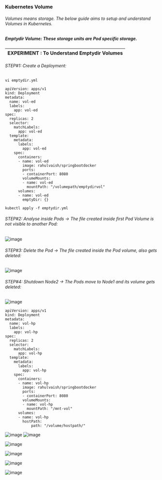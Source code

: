 ### Kubernetes Volume
###### Volumes means storage. The below guide aims to setup and understand Volumes in Kubernetes.

##### Emptydir Volume: These storage units are Pod specific storage. 
| EXPERIMENT : To Understand Emptydir Volumes |
|---|
###### *STEP#1:  Create a Deployment:*
```
vi emptydir.yml
```
```
apiVersion: apps/v1
kind: Deployment
metadata:
  name: vol-ed
  labels:
    app: vol-ed
spec:
  replicas: 2
  selector:
    matchLabels:
      app: vol-ed
  template:
    metadata:
      labels:
        app: vol-ed
    spec:
      containers:
      - name: vol-ed
        image: rahulvaish/springbootdocker
        ports:
        - containerPort: 8080
        volumeMounts:
        - name: vol-ed
          mountPath: "/volumepath/emptydirvol"
      volumes:
      - name: vol-ed
        emptyDir: {}       
```
```
kubectl apply -f emptydir.yml
```
###### *STEP#2: Analyse inside Pods &rightarrow; The file created inside first Pod Volume is not visible to another Pod:*
![image](https://user-images.githubusercontent.com/45539698/68653982-f68b4180-0552-11ea-832c-3f8098746d7b.png)
###### *STEP#3: Delete the Pod &rightarrow; The file created inside the Pod volume, also gets deleted:*
![image](https://user-images.githubusercontent.com/45539698/68656889-ab742d00-0558-11ea-8aad-9e04e1bbff74.png)
###### *STEP#4: Shutdown Node2 &rightarrow; The Pods move to Node1 and its volume gets deleted:*
![image](https://user-images.githubusercontent.com/45539698/68658167-f0995e80-055a-11ea-811a-da960ab9584c.png)



```
apiVersion: apps/v1
kind: Deployment
metadata:
  name: vol-hp
  labels:
    app: vol-hp
spec:
  replicas: 2
  selector:
    matchLabels:
      app: vol-hp
  template:
    metadata:
      labels:
        app: vol-hp
    spec:
      containers:
      - name: vol-hp
        image: rahulvaish/springbootdocker
        ports:
        - containerPort: 8080
        volumeMounts:
        - name: vol-hp
          mountPath: "/mnt-vol"
      volumes:
      - name: vol-hp
        hostPath:
            path: "/volume/hostpath/"

```
![image](https://user-images.githubusercontent.com/45539698/68677301-e2ab0400-0581-11ea-94d5-ef10d6540737.png)
![image](https://user-images.githubusercontent.com/45539698/68677355-fce4e200-0581-11ea-93f2-acb4b960907e.png)


![image](https://user-images.githubusercontent.com/45539698/68681626-b98e7180-0589-11ea-9c0a-dd91ef7b5d5f.png)

![image](https://user-images.githubusercontent.com/45539698/68682079-8ef0e880-058a-11ea-8d65-3bd057f8f821.png)


![image](https://user-images.githubusercontent.com/45539698/68682079-8ef0e880-058a-11ea-8d65-3bd057f8f821.png)


![image](https://user-images.githubusercontent.com/45539698/68682775-abd9eb80-058b-11ea-9863-2a73172a6e92.png)


